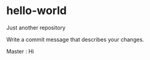 # hello-world
Just another repository

Write a commit message that describes your changes.

Master : Hi
